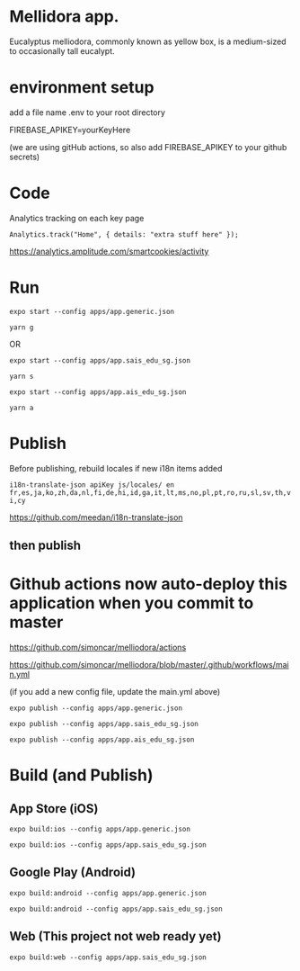 # Mellidora app.

Eucalyptus melliodora, commonly known as yellow box, is a medium-sized to occasionally tall eucalypt.

# environment setup

add a file name .env to your root directory

FIREBASE_APIKEY=yourKeyHere

(we are using gitHub actions, so also add FIREBASE_APIKEY to your github secrets)


# Code

Analytics tracking on each key page

`Analytics.track("Home", { details: "extra stuff here" });`

https://analytics.amplitude.com/smartcookies/activity


# Run

`expo start --config apps/app.generic.json`

`yarn g`

OR

`expo start --config apps/app.sais_edu_sg.json`

`yarn s`

`expo start --config apps/app.ais_edu_sg.json`

`yarn a`

# Publish

Before publishing, rebuild locales if new i18n items added

`i18n-translate-json apiKey js/locales/ en fr,es,ja,ko,zh,da,nl,fi,de,hi,id,ga,it,lt,ms,no,pl,pt,ro,ru,sl,sv,th,vi,cy`

https://github.com/meedan/i18n-translate-json


## then publish

# Github actions now auto-deploy this application when you commit to master

https://github.com/simoncar/melliodora/actions

https://github.com/simoncar/melliodora/blob/master/.github/workflows/main.yml

(if you add a new config file, update the main.yml above)

`expo publish --config apps/app.generic.json`

`expo publish --config apps/app.sais_edu_sg.json`

`expo publish --config apps/app.ais_edu_sg.json`

# Build (and Publish)

## App Store (iOS)

`expo build:ios --config apps/app.generic.json`

`expo build:ios --config apps/app.sais_edu_sg.json`

## Google Play (Android)

`expo build:android --config apps/app.generic.json`

`expo build:android --config apps/app.sais_edu_sg.json`

## Web (This project not web ready yet)

`expo build:web --config apps/app.sais_edu_sg.json`
